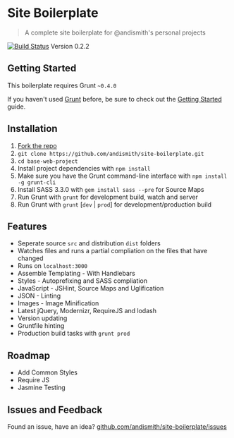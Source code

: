 # Site Boilerplate
> A complete site boilerplate for @andismith&#x27;s personal projects

[![Build Status](https://travis-ci.org/andismith/site-boilerplate.png?branch=master)](https://travis-ci.org/)
Version 0.2.2

## Getting Started
This boilerplate requires Grunt `~0.4.0`

If you haven't used [Grunt](http://gruntjs.com/) before, be sure to check out the [Getting Started](http://gruntjs.com/getting-started) guide.

## Installation
1. [Fork the repo](https://github.com/andismith/site-boilerplate/fork)
1. `git clone https://github.com/andismith/site-boilerplate.git`
1. `cd base-web-project`
1. Install project dependencies with `npm install`
1. Make sure you have the Grunt command-line interface with `npm install -g grunt-cli`
1. Install SASS 3.3.0 with `gem install sass --pre` for Source Maps
1. Run Grunt with `grunt` for development build, watch and server
1. Run Grunt with `grunt` [`dev` | `prod`] for development/production build

## Features
* Seperate source `src` and distribution `dist` folders
* Watches files and runs a partial compliation on the files that have changed
* Runs on `localhost:3000`
* Assemble Templating - With Handlebars
* Styles - Autoprefixing and SASS compliation
* JavaScript - JSHint, Source Maps and Uglification
* JSON - Linting
* Images - Image Minification
* Latest jQuery, Modernizr, RequireJS and lodash
* Version updating
* Gruntfile hinting
* Production build tasks with `grunt prod`

## Roadmap
* Add Common Styles
* Require JS
* Jasmine Testing

## Issues and Feedback
Found an issue, have an idea? [github.com/andismith/site-boilerplate/issues](https://github.com/andismith/site-boilerplate/issues)